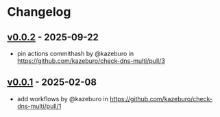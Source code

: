 # Changelog

## [v0.0.2](https://github.com/kazeburo/check-dns-multi/compare/v0.0.1...v0.0.2) - 2025-09-22
- pin actions commithash by @kazeburo in https://github.com/kazeburo/check-dns-multi/pull/3

## [v0.0.1](https://github.com/kazeburo/check-dns-multi/commits/v0.0.1) - 2025-02-08
- add workflows by @kazeburo in https://github.com/kazeburo/check-dns-multi/pull/1
